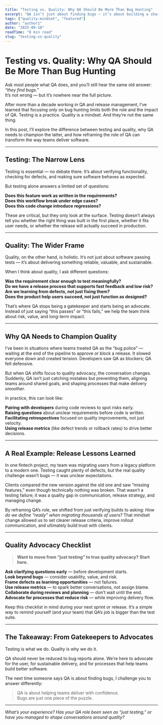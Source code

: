 ```yaml
---
title: "Testing vs. Quality: Why QA Should Be More Than Bug Hunting"
excerpt: "QA isn’t just about finding bugs — it’s about building a shared culture of quality that goes beyond testing."
tags: ["quality-mindset", "featured"]
author: "author1"
date: "2025-09-10"
readTime: "8 min read"
slug: "testing-vs-quality"
---
```


# Testing vs. Quality: Why QA Should Be More Than Bug Hunting

Ask most people what QA does, and you’ll still hear the same old answer: *“they find bugs.”*  
It’s not wrong — but it’s nowhere near the full picture.  

After more than a decade working in QA and release management, I’ve learned that focusing only on bug hunting limits both the role and the impact of QA. Testing is a practice. Quality is a mindset. And they’re not the same thing.  

In this post, I’ll explore the difference between testing and quality, why QA needs to champion the latter, and how reframing the role of QA can transform the way teams deliver software.

---

## Testing: The Narrow Lens

Testing is essential — no debate there. It’s about verifying functionality, checking for defects, and making sure software behaves as expected.  

But testing alone answers a limited set of questions:  

**Does this feature work as written in the requirements?**  
**Does this workflow break under edge cases?**  
**Does this code change introduce regressions?**  

These are critical, but they only look at the surface. Testing doesn’t always tell you whether the right thing was built in the first place, whether it fits user needs, or whether the release will actually succeed in production.

---

## Quality: The Wider Frame

Quality, on the other hand, is holistic. It’s not just about software passing tests — it’s about delivering something reliable, valuable, and sustainable.  

When I think about quality, I ask different questions:  

**Was the requirement clear enough to test meaningfully?**  
**Do we have a release process that supports fast feedback and low risk?**  
**Are we learning from defects, not just fixing them?**  
**Does the product help users succeed, not just function as designed?**  

That’s where QA stops being a gatekeeper and starts being an advocate. Instead of just saying “this passes” or “this fails,” we help the team think about risk, value, and long-term impact.  

---

## Why QA Needs to Champion Quality

I’ve been in situations where teams treated QA as the “bug police” — waiting at the end of the pipeline to approve or block a release. It slowed everyone down and created tension. Developers saw QA as blockers; QA felt defensive.  

But when QA shifts focus to quality advocacy, the conversation changes. Suddenly, QA isn’t just catching mistakes but preventing them, aligning teams around shared goals, and shaping processes that make delivery smoother.  

In practice, this can look like:  

**Pairing with developers** during code reviews to spot risks early.  
**Raising questions** about unclear requirements before code is written.  
**Facilitating retrospectives** focused on quality improvements, not just velocity.  
**Using release metrics** (like defect trends or rollback rates) to drive better decisions.  

---

## A Real Example: Release Lessons Learned

In one fintech project, my team was migrating users from a legacy platform to a modern one. Testing caught plenty of defects, but the real quality challenge wasn’t bugs — it was unclear expectations.  

Clients compared the new version against the old one and saw “missing features,” even though technically nothing was broken. That wasn’t a testing failure; it was a quality gap in communication, release strategy, and managing change.  

By reframing QA’s role, we shifted from just verifying builds to asking: *How do we define “ready” when migrating thousands of users?* That mindset change allowed us to set clearer release criteria, improve rollout communication, and ultimately build trust with clients.  

---

## Quality Advocacy Checklist

> **Want to move from “just testing” to true quality advocacy? Start here.**  

**Ask clarifying questions early** — before development starts.  
**Look beyond bugs** — consider usability, value, and risk.  
**Frame defects as learning opportunities** — not failures.  
**Use release metrics** — to spark better conversations, not assign blame.  
**Collaborate during reviews and planning** — don’t wait until the end.  
**Advocate for processes that reduce risk** — while improving delivery flow.  

Keep this checklist in mind during your next sprint or release. It’s a simple way to remind yourself (and your team) that QA’s job is bigger than the test suite.

---

## The Takeaway: From Gatekeepers to Advocates

Testing is what we do. Quality is why we do it.  

QA should never be reduced to bug reports alone. We’re here to advocate for the user, for sustainable delivery, and for processes that help teams build better software.  

The next time someone says QA is about finding bugs, I challenge you to answer differently:  

> QA is about helping teams deliver with confidence.  
> Bugs are just one piece of the puzzle.  

---

*What’s your experience? Has your QA role been seen as “just testing,” or have you managed to shape conversations around quality?*  
